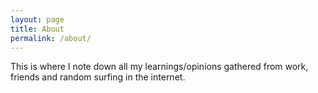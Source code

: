 ```yaml
---
layout: page
title: About
permalink: /about/
---
```


This is where I note down all my learnings/opinions gathered from work, friends and random surfing in the internet. 

